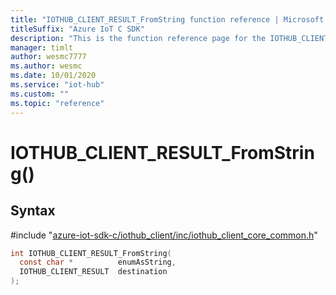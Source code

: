 ```yaml
---                             
title: "IOTHUB_CLIENT_RESULT_FromString function reference | Microsoft Docs" 
titleSuffix: "Azure IoT C SDK"            
description: "This is the function reference page for the IOTHUB_CLIENT_RESULT_FromString() function in the Azure IoT C SDK. This SDK is used with Azure IoT Hub and Azure IoT Hub Device Provisioning Service"            
manager: timlt                 
author: wesmc7777              
ms.author: wesmc               
ms.date: 10/01/2020                    
ms.service: "iot-hub"             
ms.custom: ""                
ms.topic: "reference"        
---                            
```


# IOTHUB_CLIENT_RESULT_FromString()

## Syntax

\#include "[azure-iot-sdk-c/iothub_client/inc/iothub_client_core_common.h](../iothub-client-core-common-h.md)"  
```C
int IOTHUB_CLIENT_RESULT_FromString(
  const char *          enumAsString,
  IOTHUB_CLIENT_RESULT  destination
);
```


